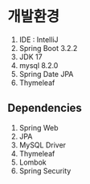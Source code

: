 # 개발환경
1. IDE : IntelliJ
2. Spring Boot 3.2.2
3. JDK 17
4. mysql 8.2.0
5. Spring Date JPA
6. Thymeleaf

## Dependencies
1. Spring Web
2. JPA
3. MySQL Driver
4. Thymeleaf
5. Lombok
6. Spring Security
